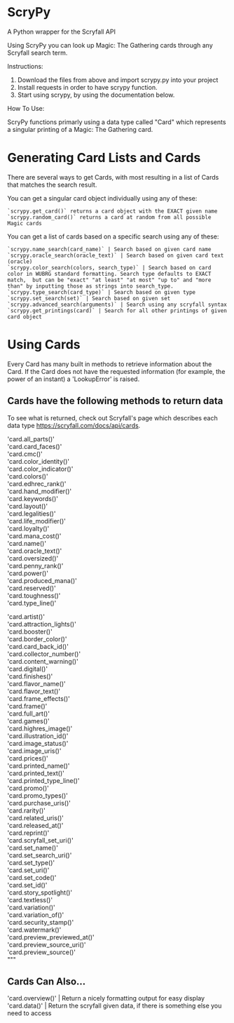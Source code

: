 # ScryPy
A Python wrapper for the Scryfall API

Using ScryPy you can look up Magic: The Gathering cards through any Scryfall search term.

Instructions:

1. Download the files from above and import scrypy.py into your project
2. Install requests in order to have scrypy function.
3. Start using scrypy, by using the documentation below.

How To Use:

ScryPy functions primarly using a data type called "Card" which represents a singular printing of a Magic: The Gathering card.

# Generating Card Lists and Cards

There are several ways to get Cards, with most resulting in a list of Cards that matches the search result.

You can get a singular card object individually using any of these:  
  
    `scrypy.get_card()` returns a card object with the EXACT given name  
    `scrypy.random_card()` returns a card at random from all possible Magic cards  

You can get a list of cards based on a specific search using any of these:  
  
    `scrypy.name_search(card_name)` | Search based on given card name  
    `scrypy.oracle_search(oracle_text)` | Search based on given card text (oracle)  
    `scrypy.color_search(colors, search_type)` | Search based on card color in WUBRG standard formatting. Search type defaults to EXACT match,  but can be "exact" "at least" "at most" "up to" and "more than" by inputting those as strings into search_type.  
    `scrypy.type_search(card_type)` | Search based on given type  
    `scrypy.set_search(set)` | Search based on given set  
    `scrypy.advanced_search(arguments)` | Search using any scryfall syntax  
    `scrypy.get_printings(card)` | Search for all other printings of given card object  


# Using Cards

Every Card has many built in methods to retrieve information about the Card. If the Card does not have the requested information (for example, the power of an instant) a 'LookupError' is raised.

## Cards have the following methods to return data
To see what is returned, check out Scryfall's page which describes each data type https://scryfall.com/docs/api/cards.
  
'card.all_parts()'  
'card.card_faces()'  
'card.cmc()'  
'card.color_identity()'  
'card.color_indicator()'  
'card.colors()'  
'card.edhrec_rank()'  
'card.hand_modifier()'  
'card.keywords()'  
'card.layout()'  
'card.legalities()'  
'card.life_modifier()'  
'card.loyalty()'  
'card.mana_cost()'  
'card.name()'  
'card.oracle_text()'  
'card.oversized()'  
'card.penny_rank()'  
'card.power()'  
'card.produced_mana()'  
'card.reserved()'  
'card.toughness()'  
'card.type_line()'  

'card.artist()'  
'card.attraction_lights()'  
'card.booster()'  
'card.border_color()'  
'card.card_back_id()'  
'card.collector_number()'  
'card.content_warning()'  
'card.digital()'  
'card.finishes()'  
'card.flavor_name()'  
'card.flavor_text()'  
'card.frame_effects()'  
'card.frame()'  
'card.full_art()'  
'card.games()'  
'card.highres_image()'  
'card.illustration_id()'  
'card.image_status()'  
'card.image_uris()'  
'card.prices()'  
'card.printed_name()'  
'card.printed_text()'  
'card.printed_type_line()'  
'card.promo()'  
'card.promo_types()'  
'card.purchase_uris()'  
'card.rarity()'  
'card.related_uris()'  
'card.released_at()'  
'card.reprint()'  
'card.scryfall_set_uri()'  
'card.set_name()'  
'card.set_search_uri()'  
'card.set_type()'  
'card.set_uri()'  
'card.set_code()'  
'card.set_id()'  
'card.story_spotlight()'  
'card.textless()'  
'card.variation()'  
'card.variation_of()'  
'card.security_stamp()'  
'card.watermark()'  
'card.preview_previewed_at()'  
'card.preview_source_uri()'  
'card.preview_source()'  
"""
## Cards Can Also...

'card.overview()' | Return a nicely formatting output for easy display  
'card.data()' | Return the scryfall given data, if there is something else you need to access  